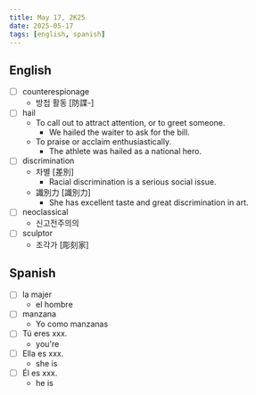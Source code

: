 ```yaml
---
title: May 17, 2K25
date: 2025-05-17
tags: [english, spanish]
---
```


## English

- [ ] counterespionage
  - 방첩 활동 [防諜-]
- [ ] hail
  - To call out to attract attention, or to greet someone.
    - We hailed the waiter to ask for the bill.
  - To praise or acclaim enthusiastically.
    - The athlete was hailed as a national hero.
- [ ] discrimination
  - 차별 [差別]
    - Racial discrimination is a serious social issue.
  - 識別力 [識別力]
    - She has excellent taste and great discrimination in art.
- [ ] neoclassical
  - 신고전주의의
- [ ] sculptor
  - 조각가 [彫刻家]

## Spanish

- [ ] la majer
  - el hombre
- [ ] manzana
  - Yo como manzanas
- [ ] Tú eres xxx.
  - you're
- [ ] Ella es xxx.
  - she is
- [ ] Él es xxx.
  - he is